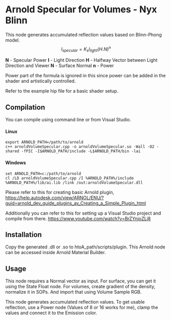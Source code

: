 # Arnold Specular for Volumes - Nyx Blinn

This node generates accumulated reflection values based on Blinn-Phong model. 
$$I_{specular} = K_s I_{light}(H.N)^{n}$$

**N** - Specular Power
**I**   - Light Direction
**H** - Halfway Vector between Light Direction and Viewer
**N** - Surface Normal
**n** - Power

Power part of the formula is ignored in this since power can be added in the shader and artistically controlled. 

Refer to the example hip file for a basic shader setup.

## Compilation
You can compile using command line or from Visual Studio.

#### Linux
````
export ARNOLD_PATH=/path/to/arnold
c++ arnoldVolumeSpecular.cpp -o arnoldVolumeSpecular.so -Wall -O2 -shared -fPIC -I$ARNOLD_PATH/include -L$ARNOLD_PATH/bin -lai
````

#### Windows

````
set ARNOLD_PATH=c:/path/to/arnold
cl /LD arnoldVolumeSpecular.cpp /I %ARNOLD_PATH%/include %ARNOLD_PATH%/lib/ai.lib /link /out:arnoldVolumeSpecular.dll
````

Please refer to this for creating basic Arnold plugin,
https://help.autodesk.com/view/ARNOL/ENU/?guid=arnold_dev_guide_plugins_av_Creating_a_Simple_Plugin_html

Additionally you can refer to this for setting up a Visual Studio project and compile from there. 
https://www.youtube.com/watch?v=BrZYnjoZLj8

## Installation
 Copy the generated .dll or .so to htoA_path/scripts/plugin. 
 This Arnold node can be accessed inside Arnold Material Builder. 

## Usage 

This node requires a Normal vector as input. 
For surface, you can get it using the State Float node. 
For volumes, create gradient of the density, normalize it in SOPs.  And import that using Volume Sample RGB.

This node generates accumulated reflection values. To get usable reflection, use a Power node (Values of 8 or 16 works for me), clamp the values and connect it to the Emission color. 


